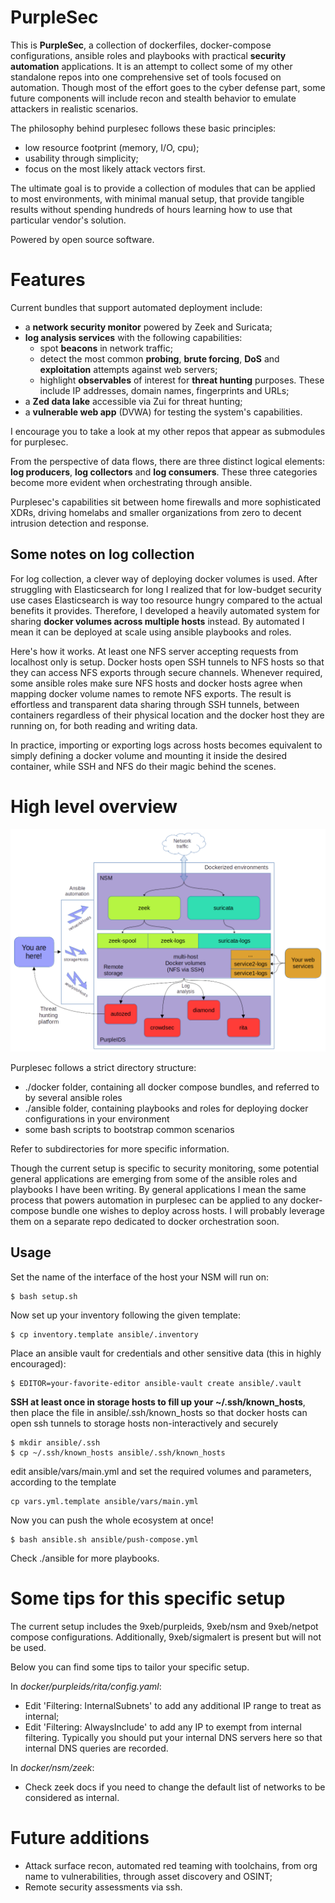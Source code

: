 # PurpleSec
This is __PurpleSec__, a collection of dockerfiles, docker-compose configurations, ansible roles and playbooks with practical __security automation__ applications.
It is an attempt to collect some of my other standalone repos into one comprehensive set of tools focused on automation.
Though most of the effort goes to the cyber defense part, some future components will include recon and stealth behavior to emulate attackers in realistic scenarios.

The philosophy behind purplesec follows these basic principles:
  - low resource footprint (memory, I/O, cpu);
  - usability through simplicity;
  - focus on the most likely attack vectors first.

The ultimate goal is to provide a collection of modules that can be applied to most environments, with minimal manual setup, that provide tangible results without spending hundreds of hours learning how to use that particular vendor's solution.

Powered by open source software.

# Features
Current bundles that support automated deployment include:
 * a __network security monitor__ powered by Zeek and Suricata;
 * __log analysis services__ with the following capabilities:
   * spot __beacons__ in network traffic;
   * detect the most common __probing__, __brute forcing__, __DoS__ and __exploitation__ attempts against web servers;
   * highlight __observables__ of interest for __threat hunting__ purposes. These include IP addresses, domain names, fingerprints and URLs;
 * a __Zed data lake__ accessible via Zui for threat hunting;
 * a __vulnerable web app__ (DVWA) for testing the system's capabilities.

I encourage you to take a look at my other repos that appear as submodules for purplesec.

From the perspective of data flows, there are three distinct logical elements: __log producers__, __log collectors__ and __log consumers__. These three categories become more evident when orchestrating through ansible.

Purplesec's capabilities sit between home firewalls and more sophisticated XDRs, driving homelabs and smaller organizations from zero to decent intrusion detection and response.

## Some notes on log collection
For log collection, a clever way of deploying docker volumes is used. After struggling with Elasticsearch for long I realized that for low-budget security use cases Elasticsearch is way too resource hungry compared to the actual benefits it provides. Therefore, I developed a heavily automated system for sharing __docker volumes across multiple hosts__ instead. By automated I mean it can be deployed at scale using ansible playbooks and roles.

Here's how it works. At least one NFS server accepting requests from localhost only is setup. Docker hosts open SSH tunnels to NFS hosts so that they can access NFS exports through secure channels. Whenever required, some ansible roles make sure NFS hosts and docker hosts agree when mapping docker volume names to remote NFS exports.
The result is effortless and transparent data sharing through SSH tunnels, between containers regardless of their physical location and the docker host they are running on, for both reading and writing data.

In practice, importing or exporting logs across hosts becomes equivalent to simply defining a docker volume and mounting it inside the desired container, while SSH and NFS do their magic behind the scenes.

# High level overview
![Purplesec](./purplesec.png)

Purplesec follows a strict directory structure:
 * ./docker folder, containing all docker compose bundles, and referred to by several ansible roles
 * ./ansible folder, containing playbooks and roles for deploying docker configurations in your environment
 * some bash scripts to bootstrap common scenarios

Refer to subdirectories for more specific information.

Though the current setup is specific to security monitoring, some potential general applications are emerging from some of the ansible roles and playbooks I have been writing. By general applications I mean the same process that powers automation in purplesec can be applied to any docker-compose bundle one wishes to deploy across hosts. I will probably leverage them on a separate repo dedicated to docker orchestration soon.


## Usage

Set the name of the interface of the host your NSM will run on:
```
$ bash setup.sh
```
Now set up your inventory following the given template:
```
$ cp inventory.template ansible/.inventory 
```
Place an ansible vault for credentials and other sensitive data (this in highly encouraged):
```
$ EDITOR=your-favorite-editor ansible-vault create ansible/.vault
```
__SSH at least once in storage hosts to fill up your ~/.ssh/known_hosts__, then place the file in ansible/.ssh/known_hosts so that docker hosts can open ssh tunnels to storage hosts non-interactively and securely
```
$ mkdir ansible/.ssh
$ cp ~/.ssh/known_hosts ansible/.ssh/known_hosts
```
edit ansible/vars/main.yml and set the required volumes and parameters, according to the template
```
cp vars.yml.template ansible/vars/main.yml
```
Now you can push the whole ecosystem at once!
```
$ bash ansible.sh ansible/push-compose.yml
```
Check ./ansible for more playbooks.


# Some tips for this specific setup
The current setup includes the 9xeb/purpleids, 9xeb/nsm and 9xeb/netpot compose configurations.
Additionally, 9xeb/sigmalert is present but will not be used.

Below you can find some tips to tailor your specific setup.


In *docker/purpleids/rita/config.yaml*:
 * Edit 'Filtering: InternalSubnets' to add any additional IP range to treat as internal;
 * Edit 'Filtering: AlwaysInclude' to add any IP to exempt from internal filtering. Typically you should put your internal DNS servers here so that internal DNS queries are recorded.

In *docker/nsm/zeek*:
 * Check zeek docs if you need to change the default list of networks to be considered as internal.

# Future additions
- Attack surface recon, automated red teaming with toolchains, from org name to vulnerabilities, through asset discovery and OSINT;
- Remote security assessments via ssh.


